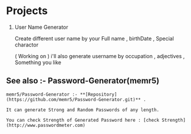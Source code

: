 # Projects

1) User Name Generator 
    
    Create different user name by your Full name , birthDate , Special charactor
    
    ( Working on ) i'll also generate username by occupation , adjectives , Something you like 
   
 ## See also :- Password-Generator(memr5)
    
    memr5/Password-Generator :- **[Repository](https://github.com/memr5/Password-Generator.git)** . 
    
    It can generate Strong and Random Passwords of any length.
    
    You can check Strength of Generated Password here : [check Strength](http://www.passwordmeter.com)     
                

